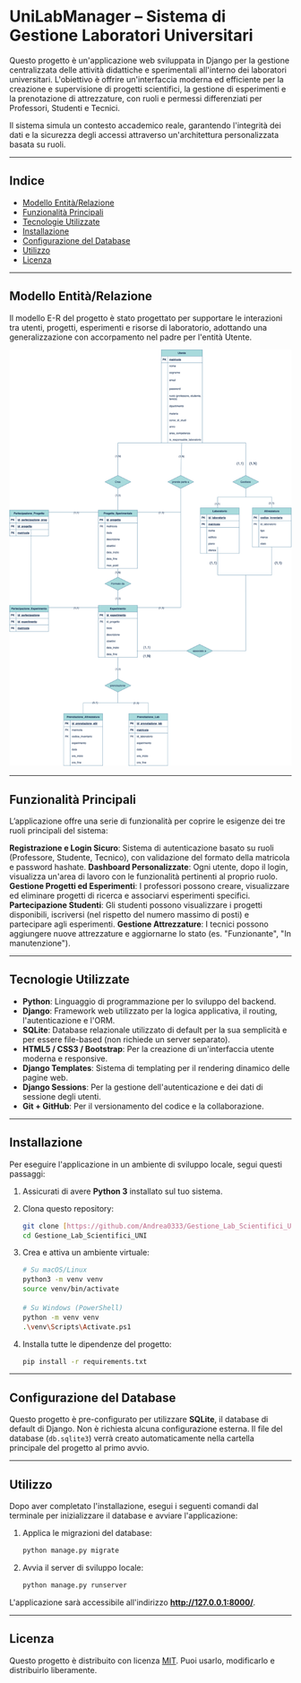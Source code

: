 # UniLabManager – Sistema di Gestione Laboratori Universitari

Questo progetto è un'applicazione web sviluppata in Django per la gestione centralizzata delle attività didattiche e sperimentali all'interno dei laboratori universitari. 
L'obiettivo è offrire un'interfaccia moderna ed efficiente per la creazione e supervisione di progetti scientifici, la gestione di esperimenti e la prenotazione di attrezzature, con ruoli e permessi differenziati per Professori, Studenti e Tecnici. 

Il sistema simula un contesto accademico reale, garantendo l'integrità dei dati e la sicurezza degli accessi attraverso un'architettura personalizzata basata su ruoli. 

---

## Indice

- [Modello Entità/Relazione](#modello-entitàrelazione)
- [Funzionalità Principali](#funzionalità-principali)
- [Tecnologie Utilizzate](#tecnologie-utilizzate)
- [Installazione](#installazione)
- [Configurazione del Database](#configurazione-del-database)
- [Utilizzo](#utilizzo)
- [Licenza](#licenza)

---

## Modello Entità/Relazione

Il modello E-R del progetto è stato progettato per supportare le interazioni tra utenti, progetti, esperimenti e risorse di laboratorio, adottando una generalizzazione con accorpamento nel padre per l'entità Utente. 

![Modello E-R](ModelloE-R_finale.png)

---

## Funzionalità Principali

L’applicazione offre una serie di funzionalità per coprire le esigenze dei tre ruoli principali del sistema:

**Registrazione e Login Sicuro**: Sistema di autenticazione basato su ruoli (Professore, Studente, Tecnico), con validazione del formato della matricola e password hashate. 
**Dashboard Personalizzate**: Ogni utente, dopo il login, visualizza un'area di lavoro con le funzionalità pertinenti al proprio ruolo. 
**Gestione Progetti ed Esperimenti**: I professori possono creare, visualizzare ed eliminare progetti di ricerca e associarvi esperimenti specifici. 
**Partecipazione Studenti**: Gli studenti possono visualizzare i progetti disponibili, iscriversi (nel rispetto del numero massimo di posti) e partecipare agli esperimenti. 
**Gestione Attrezzature**: I tecnici possono aggiungere nuove attrezzature e aggiornarne lo stato (es. "Funzionante", "In manutenzione"). 

---

## Tecnologie Utilizzate

- **Python**: Linguaggio di programmazione per lo sviluppo del backend.
- **Django**: Framework web utilizzato per la logica applicativa, il routing, l'autenticazione e l'ORM.
- **SQLite**: Database relazionale utilizzato di default per la sua semplicità e per essere file-based (non richiede un server separato).
- **HTML5 / CSS3 / Bootstrap**: Per la creazione di un'interfaccia utente moderna e responsive.
- **Django Templates**: Sistema di templating per il rendering dinamico delle pagine web.
- **Django Sessions**: Per la gestione dell'autenticazione e dei dati di sessione degli utenti.
- **Git + GitHub**: Per il versionamento del codice e la collaborazione.

---

## Installazione

Per eseguire l'applicazione in un ambiente di sviluppo locale, segui questi passaggi:

1.  Assicurati di avere **Python 3** installato sul tuo sistema.
2.  Clona questo repository:
    ```bash
    git clone [https://github.com/Andrea0333/Gestione_Lab_Scientifici_UNI.git](https://github.com/Andrea0333/Gestione_Lab_Scientifici_UNI.git)
    cd Gestione_Lab_Scientifici_UNI
    ```
3.  Crea e attiva un ambiente virtuale:
    ```bash
    # Su macOS/Linux
    python3 -m venv venv
    source venv/bin/activate
    
    # Su Windows (PowerShell)
    python -m venv venv
    .\venv\Scripts\Activate.ps1
    ```

4. Installa tutte le dipendenze del progetto:
    ```bash
    pip install -r requirements.txt
    ```
---

## Configurazione del Database

Questo progetto è pre-configurato per utilizzare **SQLite**, il database di default di Django. Non è richiesta alcuna configurazione esterna. Il file del database (`db.sqlite3`) verrà creato automaticamente nella cartella principale del progetto al primo avvio.

---

## Utilizzo

Dopo aver completato l'installazione, esegui i seguenti comandi dal terminale per inizializzare il database e avviare l'applicazione:

1.  Applica le migrazioni del database:
    ```bash
    python manage.py migrate
    ```
2.  Avvia il server di sviluppo locale:
    ```bash
    python manage.py runserver
    ```

L'applicazione sarà accessibile all'indirizzo **http://127.0.0.1:8000/**.

---




## Licenza

Questo progetto è distribuito con licenza [MIT](LICENSE). Puoi usarlo, modificarlo e distribuirlo liberamente.
